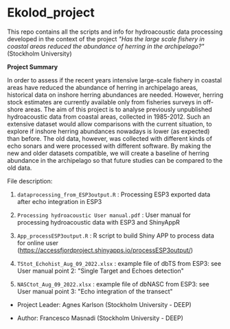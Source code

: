 # Ekolod_project
This repo contains all the scripts and info for hydroacoustic data processing developed in the context of the project _"Has the large scale fishery in coastal areas reduced the abundance of herring in the archipelago?"_ (Stockholm University)

**Project Summary**

In order to assess if the recent years intensive large-scale fishery in coastal areas have reduced the abundance of herring in archipelago areas, historical data on inshore herring abundances are needed. However, herring stock estimates are currently available only from fisheries surveys in off-shore areas. The aim of this project is to analyse previously unpublished hydroacoustic data from coastal areas, collected in 1985-2012. Such an extensive dataset would allow comparisons with the current situation, to explore if inshore herring abundances nowadays is lower (as expected) than before. The old data, however, was collected with different kinds of echo sonars and were processed with different software. By making the new and older datasets compatible, we will create a baseline of herring abundance in the archipelago so that future studies can be compared to the old data.

File description:

1) ```dataprocessing_from_ESP3output.R``` :  Processing ESP3 exported data after echo integration in ESP3
  
3) ``Processing hydroacoustic User manual.pdf`` : User manual for processing hydroacoustic data with ESP3 and ShinyAppR
   
4) ```App_processESP3output.R``` :  R script to build Shiny APP to process data for online user (https://accessfjordproject.shinyapps.io/processESP3output/)

5) ```TStot_Echohist_Aug_09_2022.xlsx``` : example file of dbTS from ESP3: see User manual point 2: "Single Target and Echoes detection"

6) ```NASCtot_Aug_09_2022.xlsx``` : example file of dbNASC from ESP3: see User manual point 3: "Echo integration of the transect"




   
* Project Leader: Agnes Karlson (Stockholm University - DEEP)

* Author: Francesco Masnadi (Stockholm University - DEEP)  
